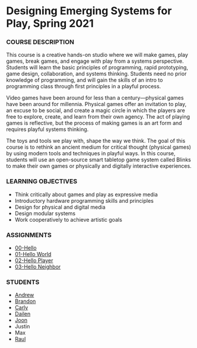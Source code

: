 # Designing Emerging Systems for Play, Spring 2021

### COURSE DESCRIPTION
This course is a creative hands-on studio where we will make games, play games, break games, and engage with play from a systems perspective. Students will learn the basic principles of programming, rapid prototyping, game design, collaboration, and systems thinking. Students need no prior knowledge of programming, and will gain the skills of an intro to programming class through first principles in a playful process.

Video games have been around for less than a century—physical games have been around for millennia. Physical games offer an invitation to play, an excuse to be social, and create a magic circle in which the players are free to explore, create, and learn from their own agency. The act of playing games is reflective, but the process of making games is an art form and requires playful systems thinking.

The toys and tools we play with, shape the way we think. The goal of this course is to rethink an ancient medium for critical thought (physical games) by using modern tools and techniques in playful ways. In this course, students will use an open-source smart tabletop game system called Blinks to make their own games or physically and digitally interactive experiences. 

### LEARNING OBJECTIVES
- Think critically about games and play as expressive media
- Introductory hardware programming skills and principles
- Design for physical and digital media
- Design modular systems
- Work cooperatively to achieve artistic goals

### ASSIGNMENTS
- [00-Hello](https://github.com/jbobrow/OART-UT18-S21/tree/main/Assignments/00-Hello)
- [01-Hello World](https://github.com/jbobrow/OART-UT18-S21/tree/main/Assignments/01-Hello%20World)
- [02-Hello Player](https://github.com/jbobrow/OART-UT18-S21/tree/main/Assignments/02-Hello%20Player)
- [03-Hello Neighbor](https://github.com/jbobrow/OART-UT18-S21/tree/main/Assignments/03-Hello%20Neighbor)

### STUDENTS
- [Andrew](https://github.com/ateb22/OART-UT18-S21)
- [Brandon](https://github.com/bleeCS/OART-UT18-S21)
- [Carly](https://github.com/cgradeff/OART-UT18-S21)
- [Dailen](https://github.com/GerberaTetra/OART-UT18-S21)
- [Joon](https://github.com/JoonLee6075/OART-UT18-S21)
- Justin
- Max
- [Raul](https://github.com/rshah1127/OART-UT18-S21)
